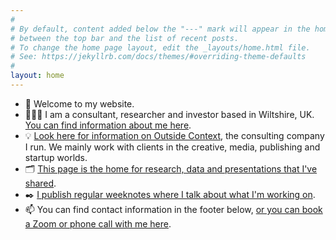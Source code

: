 ```yaml
---
#
# By default, content added below the "---" mark will appear in the home page
# between the top bar and the list of recent posts.
# To change the home page layout, edit the _layouts/home.html file.
# See: https://jekyllrb.com/docs/themes/#overriding-theme-defaults
#
layout: home
---
```


- 👋 Welcome to my website.
- 👨🏻‍💻 I am a consultant, researcher and investor based in Wiltshire, UK. <a href="/george/">You can find information about me here</a>. 
- 💡 <a href="/consulting/">Look here for information on Outside Context</a>, the consulting company I run. We mainly work with clients in the creative, media, publishing and startup worlds. 
- 🗂 <a href="/research/">This page is the home for research, data and presentations that I've shared</a>.
- ✒️ <a href="/weeknotes/">I publish regular weeknotes where I talk about what I'm working on</a>.
- 📫 You can find contact information in the footer below, <a href="https://www.calendly.com/outsidecontext">or you can book a Zoom or phone call with me here</a>.

